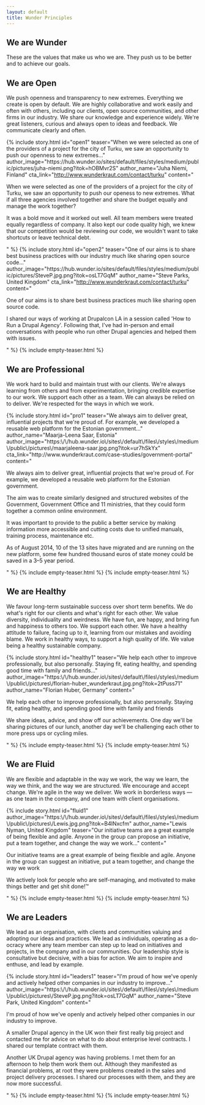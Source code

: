 ```yaml
---
layout: default
title: Wunder Principles
---
```


## We are Wunder

These are the values that make us who we are. They push us to be better and to achieve our goals.

## We are Open

We push openness and transparency to new extremes. Everything we create is open by default. We are highly collaborative and work easily and often with others, including our clients, open source communities, and other firms in our industry. We share our knowledge and experience widely. We're great listeners, curious and always open to ideas and feedback. We communicate clearly and often.

<div class="story-teaser__container">

  {% include story.html id="open1" teaser="When we were selected as one of the providers of a project for the city of Turku, we saw an opportunity to push our openness to new extremes…" author_image="https:\/\/hub.wunder.io\/sites\/default\/files\/styles\/medium\/public\/pictures\/juha-niemi.png?itok=hOBMvr2S" author_name="Juha Niemi, Finland" cta_link="http://www.wunderkraut.com/contact/turku" content="<p>When we were selected as one of the providers of a project for the city of Turku, we saw an opportunity to push our openess to new extremes. What if all three agencies involved together and share the budget equally and manage the work together?</p><p>It was a bold move and it worked out well. All team members were treated equally regardless of company. It also kept our code quality high, we knew that our competition would be reviewing our code, we wouldn't want to take shortcuts or leave technical debt.</p>" %}
  {% include story.html id="open2" teaser="One of our aims is to share best business practices with our industry much like sharing open source code…" author_image="https:\/\/hub.wunder.io\/sites\/default\/files\/styles\/medium\/public\/pictures\/SteveP.jpg.png?itok=osLT7GqM" author_name="Steve Parks, United Kingdom" cta_link="http://www.wunderkraut.com/contact/turku" content="<p>One of our aims is to share best business practices much like sharing open source code.</p><p>I shared our ways of working at Drupalcon LA in a session called 'How to Run a Drupal Agency'. Following that, I've had in-person and email conversations with people who run other Drupal agencies and helped them with issues.</p>" %}
  {% include empty-teaser.html %}

</div>

## We are Professional

We work hard to build and maintain trust with our clients. We're always learning from others and from experimentation, bringing credible expertise to our work. We support each other as a team. We can always be relied on to deliver. We're respected for the ways in which we work.

<div class="story-teaser__container">
  {% include story.html id="pro1" teaser="We always aim to deliver great, influential projects that we're proud of. For example, we developed a reusable web platform for the Estonian government…" author_name="Maarja-Leena Saar, Estonia" author_image="https:\/\/hub.wunder.io\/sites\/default\/files\/styles\/medium\/public\/pictures\/maarjaleena-saar.jpg.png?itok=ur7hSkYx" cta_link="http://www.wunderkraut.com/case-studies/government-portal" content="<p>We always aim to deliver great, influential projects that we're proud of. For example, we developed a reusable web platform for the Estonian government.</p><p>The aim was to create similarly designed and structured websites of the Government, Government Office and 11 ministries, that they could form together a common online environment.</p><p>It was important to provide to the public a better service by making information more accessible and cutting costs due to unified manuals, training process, maintenance etc.</p><p>As of August 2014, 10 of the 13 sites have migrated and are running on the new platform, some few hundred thousand euros of state money could be saved in a 3–5 year period.</p>" %}
  {% include empty-teaser.html %}
  {% include empty-teaser.html %}
</div>

## We are Healthy

We favour long-term sustainable success over short term benefits. We do what's right for our clients and what's right for each other. We value diversity, individuality and weirdness. We have fun, are happy, and bring fun and happiness to others too. We support each other. We have a healthy attitude to failure, facing up to it, learning from our mistakes and avoiding blame. We work in healthy ways, to support a high quality of life. We value being a healthy sustainable company.

<div class="story-teaser__container">
  {% include story.html id="healthy1" teaser="We help each other to improve professionally, but also personally. Staying fit, eating healthy, and spending good time with family and friends…" author_image="https:\/\/hub.wunder.io\/sites\/default\/files\/styles\/medium\/public\/pictures\/florian-huber_wunderkraut.jpg.png?itok=2tPuss71" author_name="Florian Huber, Germany" content="<p>We help each other to improve professionally, but also personally. Staying fit, eating healthy, and spending good time with family and friends</p><p>We share ideas, advice, and show off our achievements. One day we'll be sharing pictures of our lunch, another day we'll be challenging each other to more press ups or cycling miles.</p>" %}
  {% include empty-teaser.html %}
  {% include empty-teaser.html %}
</div>

## We are Fluid

We are flexible and adaptable in the way we work, the way we learn, the way we think, and the way we are structured. We encourage and accept change. We're agile in the way we deliver. We work in borderless ways — as one team in the company, and one team with client organisations.

<div class="story-teaser__container">
  {% include story.html id="fluid1" author_image="https:\/\/hub.wunder.io\/sites\/default\/files\/styles\/medium\/public\/pictures\/Lewis.jpg.png?itok=B4lNxcfm" author_name="Lewis Nyman, United Kingdom" teaser="Our initiative teams are a great example of being flexible and agile. Anyone in the group can propose an initiative, put a team together, and change the way we work…" content="<p>Our initiative teams are a great example of being flexible and agile. Anyone in the group can suggest an initiative, put a team together, and change the way we work</p><p>We actively look for people who are self-managing, and motivated to make things better and get shit done!™</p><p></p>" %}
  {% include empty-teaser.html %}
  {% include empty-teaser.html %}

</div>

## We are Leaders

We lead as an organisation, with clients and communities valuing and adopting our ideas and practices. We lead as individuals, operating as a do-ocracy where any team member can step up to lead on initiatives and projects, in the company and in our communities. Our leadership style is consultative but decisive, with a bias for action. We aim to inspire and enthuse, and lead by example.

<div class="story-teaser__container">
  {% include story.html id="leaders1" teaser="I'm proud of how we've openly and actively helped other companies in our industry to improve…" author_image="https:\/\/hub.wunder.io\/sites\/default\/files\/styles\/medium\/public\/pictures\/SteveP.jpg.png?itok=osLT7GqM" author_name="Steve Park, United Kingdom" content="<p>I'm proud of how we've openly and actively helped other companies in our industry to improve.</p><p>A smaller Drupal agency in the UK won their first really big project and contacted me for advice on what to do about enterprise level contracts. I shared our template contract with them.</p><p>Another UK Drupal agency was having problems. I met them for an afternoon to help them work them out. Although they manifested as financial problems, at root they were problems created in the sales and project delivery processes. I shared our processes with them, and they are now more successful.</p>" %}
  {% include empty-teaser.html %}
  {% include empty-teaser.html %}

</div>
